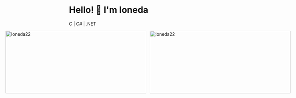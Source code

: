 <h1>Hello! 👋 I'm Ioneda</h1>
<p>C | C# | .NET</p>

<div style="display: flex; justify-content: center; gap: 10px;">
    <img src="https://github-readme-stats.vercel.app/api?username=Ioneda22&show_icons=true&locale=en&theme=transparent&card_width=450" alt="Ioneda22" width="450" height="200" />
    <img src="https://github-readme-stats.vercel.app/api/top-langs?username=Ioneda22&show_icons=true&locale=en&layout=compact&theme=transparent&card_width=450" alt="Ioneda22" width="450" height="200" />
</div>
